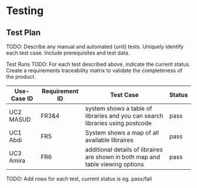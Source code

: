 # Testing

## Test Plan
TODO: Describe any manual and automated (unit) tests. Uniquely identify each test case. Include prerequisites and test data.

Test Runs
TODO: For each test described above, indicate the current status. 
Create a requirements traceability matrix to validate the completeness of the product.

| Use-Case ID | Requirement ID | Test Case | Status |
| ----------- | -------------- | --------- | ------ |
|UC2 MASUD    |        FR3&4        |       system shows a table of libraries and you can search libraries using postcode    |  pass  |
UC1 Abdi    |         FR5       |    System shows a map of all available libraires       |  pass  |
UC3 Amira  |             FR6   |       additional details of libraires are shown in both map and table viewing options    |  pass  |




TODO: Add rows for each test, current status is eg. pass/fail
